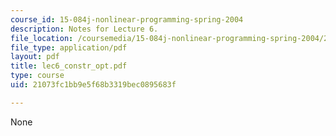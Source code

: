 ```yaml
---
course_id: 15-084j-nonlinear-programming-spring-2004
description: Notes for Lecture 6.
file_location: /coursemedia/15-084j-nonlinear-programming-spring-2004/21073fc1bb9e5f68b3319bec0895683f_lec6_constr_opt.pdf
file_type: application/pdf
layout: pdf
title: lec6_constr_opt.pdf
type: course
uid: 21073fc1bb9e5f68b3319bec0895683f

---
```

None
